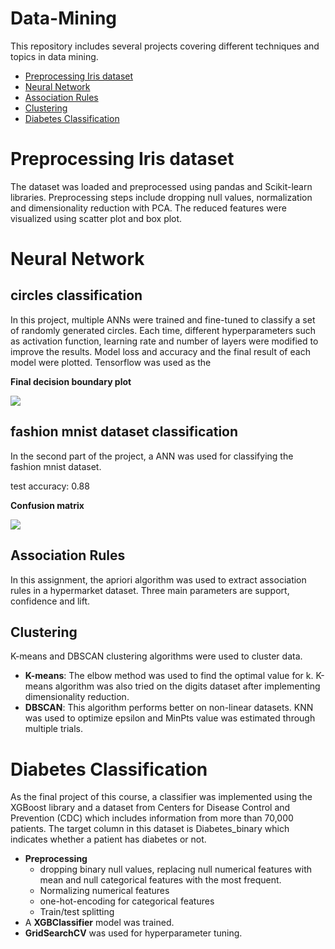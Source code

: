 # Data-Mining

This repository includes several projects covering different techniques and topics in data mining.  
* [Preprocessing Iris dataset](/IRIS_Preprocessing)
* [Neural Network](/Neural_Network)
* [Association Rules](/Association_Rules)
* [Clustering](/Clustering)
* [Diabetes Classification](/Diabetes_Classifier)

# Preprocessing Iris dataset
The dataset was loaded and preprocessed using pandas and Scikit-learn libraries. Preprocessing steps include dropping null values, normalization and dimensionality  reduction with PCA. The reduced features were visualized using scatter plot and box plot. 

# Neural Network 
## circles classification
In this project, multiple ANNs were trained and fine-tuned to classify a set of randomly generated circles. Each time, different hyperparameters such as activation function, learning rate and number of layers were modified to improve the results. Model loss and accuracy and the final result of each model were plotted. Tensorflow was used as the 

**Final decision boundary plot**

<p align="left">
  <img src="https://user-images.githubusercontent.com/79719208/195913071-d68d2bc8-7ec0-450e-a763-8ef30137f414.png">
</p>

## fashion mnist dataset classification
In the second part of the project, a ANN was used for classifying the fashion mnist dataset. 

test accuracy: 0.88

**Confusion matrix**

<p align="left">
  <img src="https://user-images.githubusercontent.com/79719208/195889099-3f826522-8166-4c95-8ff4-e25fec8404a7.png">
</p>

## Association Rules

In this assignment, the apriori algorithm was used to extract association rules in a hypermarket dataset. Three main parameters are support, confidence and lift.


## Clustering

K-means and DBSCAN clustering algorithms were used to cluster data. 

* **K-means**: The elbow method was used to find the optimal value for k. K-means algorithm was also tried on the digits dataset after implementing dimensionality reduction.
* **DBSCAN**: This algorithm performs better on non-linear datasets. KNN was used to optimize epsilon and MinPts value was estimated  through multiple trials.

# Diabetes Classification

As the final project of this course, a classifier was implemented using the XGBoost library and a dataset from Centers for Disease Control and Prevention (CDC) which includes information from more than 70,000 patients. The target column in this dataset is Diabetes_binary which indicates whether a patient has diabetes or not.

* **Preprocessing**
  * dropping binary null values, replacing null numerical features with mean and null categorical features with the most frequent.
  * Normalizing numerical features
  * one-hot-encoding for categorical features
  * Train/test splitting
* A **XGBClassifier** model was trained.
* **GridSearchCV** was used for hyperparameter tuning.
